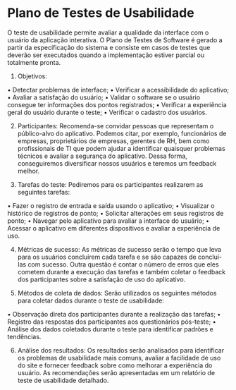 # Plano de Testes de Usabilidade

O teste de usabilidade permite avaliar a qualidade da interface com o usuário da aplicação interativa. O Plano de Testes de Software é gerado a partir da especificação do sistema e consiste em casos de testes que deverão ser executados quando a implementação estiver parcial ou totalmente pronta.

1. Objetivos:
   
•	Detectar problemas de interface;
•	Verificar a acessibilidade do aplicativo;
•	Avaliar a satisfação do usuário;
•	Validar o software se o usuário consegue ter informações dos pontos registrados;
•	Verificar a experiência geral do usuário durante o teste;
•	Verificar o cadastro dos usuários.

2. Participantes:
Recomenda-se convidar pessoas que representam o público-alvo do aplicativo. Podemos citar, por exemplo, funcionários de empresas, proprietários de empresas, gerentes de RH, bem como profissionais de TI que podem ajudar a identificar quaisquer problemas técnicos e avaliar a segurança do aplicativo. Dessa forma, conseguiremos diversificar nossos usuários e teremos um feedback melhor.

3. Tarefas do teste: 
Pediremos para os participantes realizarem as seguintes tarefas:

•	Fazer o registro de entrada e saída usando o aplicativo;
•	Visualizar o histórico de registros de ponto;
•	Solicitar alterações em seus registros de ponto;
•	Navegar pelo aplicativo para avaliar a interface do usuário;
•	Acessar o aplicativo em diferentes dispositivos e avaliar a experiência de uso.

4. Métricas de sucesso: 
As métricas de sucesso serão o tempo que leva para os usuários concluírem cada tarefa e se são capazes de concluí-las com sucesso.  Outra questão é contar o número de erros que eles cometem durante a execução das tarefas e também coletar o feedback dos participantes sobre a satisfação de uso do aplicativo.

5. Métodos de coleta de dados: 
Serão utilizados os seguintes métodos para coletar dados durante o teste de usabilidade:

•	Observação direta dos participantes durante a realização das tarefas;
•	Registro das respostas dos participantes aos questionários pós-teste;
•	Análise dos dados coletados durante o teste para identificar padrões e tendências.

6. Análise dos resultados: 
Os resultados serão analisados para identificar os problemas de usabilidade mais comuns, avaliar a facilidade de uso do site e fornecer feedback sobre como melhorar a experiência do usuário. As recomendações serão apresentadas em um relatório de teste de usabilidade detalhado.

